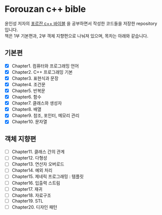# Forouzan c++ bible
윤인성 저자의 [포르잔 c++ 바이블](http://www.kyobobook.co.kr/product/detailViewKor.laf?ejkGb=KOR&barcode=9791156645030) 을 공부하면서 작성한 코드들을 저장한 repository입니다.  
책은 1부 기본편과, 2부 객체 지향편으로 나눠져 있으며, 목차는 아래와 같습니다.  
## 기본편
- [x] Chapter1. 컴퓨터와 프로그래밍 언어  
- [x] Chapter2. C++ 프로그래밍 기본  
- [x] Chapter3. 표현식과 문장  
- [x] Chapter4. 조건문  
- [x] Chapter5. 반복문  
- [x] Chapter6. 함수  
- [x] Chapter7. 클래스와 생성자  
- [x] Chapter8. 배열  
- [x] Chapter9. 참조, 포인터, 메모리 관리  
- [x] Chapter10. 문자열  
## 객체 지향편
- [ ] Chapter11. 클래스 간의 관계  
- [ ] Chapter12. 다형성  
- [ ] Chapter13. 연산자 오버로드  
- [ ] Chapter14. 예외 처리  
- [ ] Chapter15. 제네릭 프로그래밍 : 템플릿  
- [ ] Chapter16. 입출력 스트림  
- [ ] Chapter17. 재귀  
- [ ] Chapter18. 자료구조  
- [ ] Chapter19. STL  
- [ ] Chapter20. 디자인 패턴  